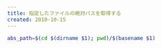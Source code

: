 ```yaml
---
title: 指定したファイルの絶対パスを取得する
created: 2010-10-15
---
```


```bash
abs_path=$(cd $(dirname $1); pwd)/$(basename $1)
```

